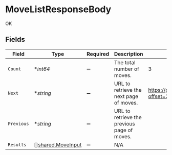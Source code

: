 # MoveListResponseBody

OK


## Fields

| Field                                                         | Type                                                          | Required                                                      | Description                                                   | Example                                                       |
| ------------------------------------------------------------- | ------------------------------------------------------------- | ------------------------------------------------------------- | ------------------------------------------------------------- | ------------------------------------------------------------- |
| `Count`                                                       | **int64*                                                      | :heavy_minus_sign:                                            | The total number of moves.                                    | 3                                                             |
| `Next`                                                        | **string*                                                     | :heavy_minus_sign:                                            | URL to retrieve the next page of moves.                       | https://pokeapi.co/api/v2/move/?offset=20&limit=20            |
| `Previous`                                                    | **string*                                                     | :heavy_minus_sign:                                            | URL to retrieve the previous page of moves.                   |                                                               |
| `Results`                                                     | [][shared.MoveInput](../../../pkg/models/shared/moveinput.md) | :heavy_minus_sign:                                            | N/A                                                           |                                                               |